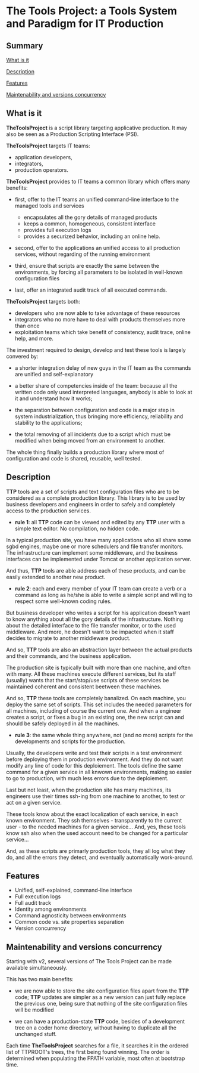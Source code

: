 # The Tools Project: a Tools System and Paradigm for IT Production

## Summary

[What is it](#what-is-it)

[Description](#description)

[Features](#features)

[Maintenability and versions concurrency](#maintenability-and-versions-concurrency)

## What is it

__TheToolsProject__ is a script library targeting applicative production. It may also be seen as a Production Scripting Interface (PSI).

__TheToolsProject__ targets IT teams:

- application developers,
- integrators,
- production operators.

__TheToolsProject__ provides to IT teams a common library which offers many benefits:
 
- first, offer to the IT teams an unified command-line interface to the managed tools and services
  
  - encapsulates all the gory details of managed products
  - keeps a common, homogeneous, consistent interface
  - provides full execution logs
  - provides a securized behavior, including an online help.

- second, offer to the applications an unified access to all production services, without regarding of the running environment

- third, ensure that scripts are exactly the same between the environments, by forcing all parameters to be isolated in well-known configuration files

- last, offer an integrated audit track of all executed commands.

__TheToolsProject__ targets both:

- developers who are now able to take advantage of these resources
- integrators who no more have to deal with products themselves more than once
- exploitation teams which take benefit of consistency, audit trace, online help, and more.

The investment required to design, develop and test these tools is largely convered by:

- a shorter integration delay of new guys in the IT team as the commands are unified and self-explanatory

- a better share of competencies inside of the team: because all the written code only used interpreted languages, anybody is able to look at it and understand how it works;

- the separation between configuration and code is a major step in system industrialization, thus bringing more efficiency, reliability and stability to the applications;

- the total removing of all incidents due to a script which must be modified when being moved from an environment to another.

The whole thing finally builds a production library where most of configuration and code is shared, reusable, well tested.

## Description

__TTP__ tools are a set of scripts and text configuration files who are to be considered as a complete production library. This library is to be used by business developers and engineers in order to safely and completely access to the production services.

- __rule 1__: all __TTP__ code can be viewed and edited by any __TTP__ user with a simple text editor. No compilation, no hidden code.

In a typical production site, you have many applications who all share some sgbd engines, maybe one or more schedulers and file transfer monitors. The infrastructure can implement some middleware, and the business interfaces can be implemented under Tomcat or another application server.

And thus, __TTP__ tools are able address each of these products, and can be easily extended to another new product.

- __rule 2__: each and every member of your IT team can create a verb or a command as long as he/she is able to write a simple script and willing to respect some well-known coding rules.

But business developer who writes a script for his application doesn't want to know anything about all the gory details of the infrastructure. Nothing about the detailed interface to the file transfer monitor, or to the used middleware. And more, he doesn't want to be impacted when it staff decides to migrate to another middleware product.

And so, __TTP__ tools are also an abstraction layer between the actual products and their commands, and the business application.

The production site is typically built with more than one machine, and often with many. All these machines execute different services, but its staff (usually) wants that the start/stop/use scripts of these services be maintained coherent and consistent beetween these machines.

And so, __TTP__ these tools are completely banalized. On each machine, you deploy the same set of scripts. This set includes the needed parameters for all machines, including of course the current one. And when a engineer creates a script, or fixes a bug in an existing one, the new script can and should be safely deployed in all the machines.

- __rule 3__: the same whole thing anywhere, not (and no more) scripts for the developments and scripts for the production.

Usually, the developers write and test their scripts in a test environment before deploying them in production environment. And they do not want modify any line of code for this deploiement. The tools define the same command for a given service in all knwown environments, making so easier to go to production, with much less errors due to the deploiement.

Last but not least, when the production site has many machines, its engineers use their times ssh-ing from one machine to another, to test or act on a given service.

These tools know about the exact localization of each service, in each known environment. They ssh themselves - transparently to the current user - to the needed machines for a given service... And, yes, these tools know ssh also when the used account need to be changed for a particular service...

And, as these scripts are primarly production tools, they all log what they do, and all the errors they detect, and eventually automatically work-around.

## Features

- Unified, self-explained, command-line interface
- Full execution logs
- Full audit track
- Identity among environments
- Command agnosticity between environments
- Common code vs. site properties separation
- Version concurrency

## Maintenability and versions concurrency

Starting with v2, several versions of The Tools Project can be made available simultaneously.

This has two main benefits:

- we are now able to store the site configuration files apart from the __TTP__ code; __TTP__ updates are simpler as a new version can just fully replace the previous one, being sure that nothing of the site configuration files will be modified

- we can have a production-state __TTP__ code, besides of a development tree on a coder home directory, without having to duplicate all the unchanged stuff.

Each time __TheToolsProject__ searches for a file, it searches it in the ordered list of TTPROOT's trees, the first being found winning. The order is determined when populating the FPATH variable, most often at bootstrap time.
